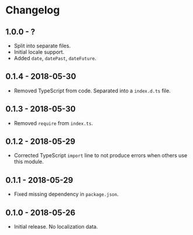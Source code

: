 Changelog
=========

1.0.0 - ?
---------

* Split into separate files.
* Initial locale support.
* Added `date`, `datePast`, `dateFuture`.

0.1.4 - 2018-05-30
------------------

* Removed TypeScript from code. Separated into a `index.d.ts` file.


0.1.3 - 2018-05-30
------------------

* Removed `require` from `index.ts`.


0.1.2 - 2018-05-29
------------------

* Corrected TypeScript `import` line to not produce errors when others use this module.


0.1.1 - 2018-05-29
------------------

* Fixed missing dependency in `package.json`.


0.1.0 - 2018-05-26
------------------

* Initial release. No localization data.
